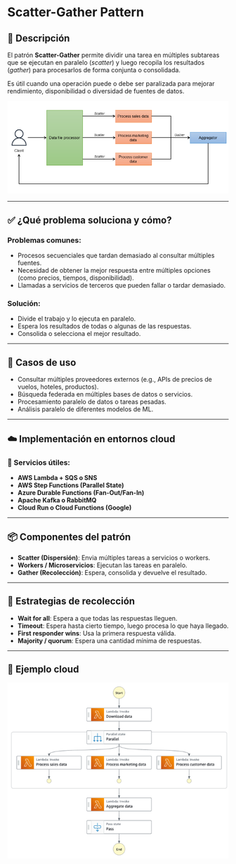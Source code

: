 # Scatter-Gather Pattern

## 🧩 Descripción

El patrón **Scatter-Gather** permite dividir una tarea en múltiples subtareas que se ejecutan en paralelo (*scatter*) y luego recopila los resultados (*gather*) para procesarlos de forma conjunta o consolidada. 

Es útil cuando una operación puede o debe ser paralizada para mejorar rendimiento, disponibilidad o diversidad de fuentes de datos.

![Scatter-Gather](../images/scatter-gather.png)

---

## ✅ ¿Qué problema soluciona y cómo?

### Problemas comunes:
- Procesos secuenciales que tardan demasiado al consultar múltiples fuentes.
- Necesidad de obtener la mejor respuesta entre múltiples opciones (como precios, tiempos, disponibilidad).
- Llamadas a servicios de terceros que pueden fallar o tardar demasiado.

### Solución:
- Divide el trabajo y lo ejecuta en paralelo.
- Espera los resultados de todas o algunas de las respuestas.
- Consolida o selecciona el mejor resultado.

---

## 🎯 Casos de uso

- Consultar múltiples proveedores externos (e.g., APIs de precios de vuelos, hoteles, productos).
- Búsqueda federada en múltiples bases de datos o servicios.
- Procesamiento paralelo de datos o tareas pesadas.
- Análisis paralelo de diferentes modelos de ML.

---

## ☁️ Implementación en entornos cloud

### 🔹 Servicios útiles:
- **AWS Lambda + SQS o SNS**
- **AWS Step Functions (Parallel State)**
- **Azure Durable Functions (Fan-Out/Fan-In)**
- **Apache Kafka o RabbitMQ**
- **Cloud Run o Cloud Functions (Google)**

---

## 📦 Componentes del patrón

- **Scatter (Dispersión)**: Envia múltiples tareas a servicios o workers.
- **Workers / Microservicios**: Ejecutan las tareas en paralelo.
- **Gather (Recolección)**: Espera, consolida y devuelve el resultado.

---

## 📌 Estrategias de recolección

- **Wait for all**: Espera a que todas las respuestas lleguen.
- **Timeout**: Espera hasta cierto tiempo, luego procesa lo que haya llegado.
- **First responder wins**: Usa la primera respuesta válida.
- **Majority / quorum**: Espera una cantidad mínima de respuestas.

---

## 🧪 Ejemplo cloud

![AWS Scatter-Gather](../images/scatter-gather-aws.png)